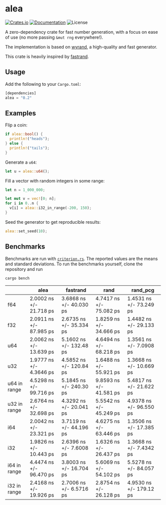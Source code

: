 # alea

[![Crates.io](https://img.shields.io/crates/v/alea.svg?style=for-the-badge&color=fc8d62&logo=rust)](https://crates.io/crates/alea)
[![Documentation](https://img.shields.io/badge/docs.rs-alea-5E81AC?style=for-the-badge&labelColor=555555&logoColor=white)](https://docs.rs/alea)
![License](https://img.shields.io/crates/l/alea?label=License&style=for-the-badge)

A zero-dependency crate for fast number generation, with a focus on ease of use (no more passing `&mut rng` everywhere!).

The implementation is based on [wyrand](https://github.com/wangyi-fudan/wyhash), a high-quality and fast generator. 

This crate is heavily inspired by [fastrand](https://github.com/smol-rs/fastrand).

## Usage

Add the following to your `Cargo.toml`:
```rust
[dependencies]
alea = "0.2"
```

## Examples

Flip a coin:
```rust
if alea::bool() {
  println!("heads");
} else {
  println!("tails");
}
```

Generate a `u64`:
```rust
let u = alea::u64();
```

Fill a vector with random integers in some range:
```rust
let n = 1_000_000;

let mut v = vec![0; n];
for i in 0..n {
  v[i] = alea::i32_in_range(-200, 150);
}
```

Seed the generator to get reproducible results:
```rust
alea::set_seed(10);
```

## Benchmarks

Benchmarks are run with [`criterion.rs`](https://github.com/bheisler/criterion.rs). The reported values are the means and standard deviations. To run the benchmarks yourself, clone the repository and run 
```
cargo bench
```

|              | alea                    | fastrand                | rand                    | rand_pcg                |
|--------------|-------------------------|-------------------------|-------------------------|-------------------------|
| f64          | 2.0002 ns +/- 21.718 ps | 3.6868 ns +/- 40.030 ps | 4.7417 ns +/- 75.082 ps | 1.4531 ns +/- 73.249 ps |
| f32          | 2.0911 ns +/- 87.985 ps | 2.6735 ns +/- 35.334 ps | 1.8259 ns +/- 34.666 ps | 1.4482 ns +/- 29.133 ps |
| u64          | 2.0062 ns +/- 13.639 ps | 5.1602 ns +/- 132.48 ps | 4.6494 ns +/- 68.218 ps | 1.3561 ns +/- 7.0908 ps |
| u32          | 1.9777 ns +/- 4.3646 ps | 4.5852 ns +/- 120.84 ps | 1.6488 ns +/- 55.921 ps | 1.3668 ns +/- 10.669 ps |
| u64 in range | 4.5298 ns +/- 99.716 ps | 5.1845 ns +/- 240.30 ps | 9.8593 ns +/- 41.581 ps | 5.4817 ns +/- 21.622 ps |
| u32 in range | 2.6764 ns +/- 32.698 ps | 4.3292 ns +/- 20.041 ps | 5.5542 ns +/- 45.249 ps | 4.9378 ns +/- 96.550 ps |
| i64          | 2.0042 ns +/- 23.321 ps | 3.7119 ns +/- 44.196 ps | 4.6275 ns +/- 63.446 ps | 1.3506 ns +/- 17.385 ps |
| i32          | 1.9826 ns +/- 10.443 ps | 2.6396 ns +/- 7.6008 ps | 1.6326 ns +/- 26.437 ps | 1.3668 ns +/- 7.4342 ps |
| i64 in range | 4.4474 ns +/- 96.470 ps | 3.8003 ns +/- 16.704 ps | 5.6069 ns +/- 54.102 ps | 5.5278 ns +/- 84.057 ps |
| i32 in range | 2.4168 ns +/- 19.926 ps | 2.7006 ns +/- 6.5716 ps | 2.8754 ns +/- 26.128 ps | 4.9530 ns +/- 179.12 ps |
